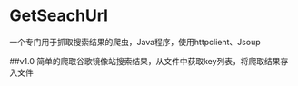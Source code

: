 # GetSeachUrl
一个专门用于抓取搜索结果的爬虫，Java程序，使用httpclient、Jsoup

##v1.0
简单的爬取谷歌镜像站搜索结果，从文件中获取key列表，将爬取结果存入文件
